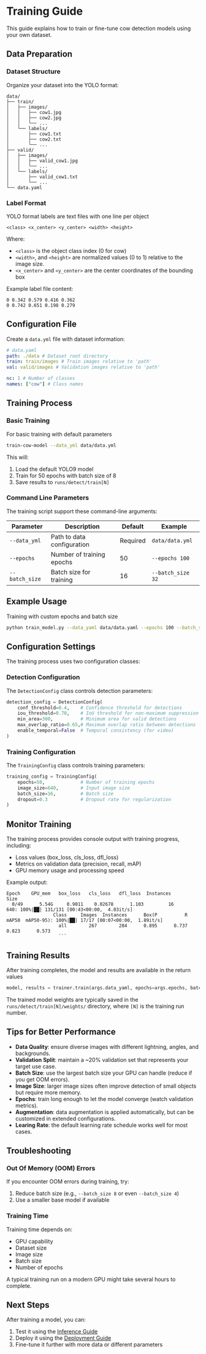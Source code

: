 # Training Guide

This guide explains how to train or fine-tune cow detection models using your own dataset.

## Data Preparation

### Dataset Structure

Organize your dataset into the YOLO format:

```plaintext
data/
├── train/
│   ├── images/
│   │   ├── cow1.jpg
│   │   ├── cow2.jpg
│   │   └── ...
│   └── labels/
│       ├── cow1.txt
│       ├── cow2.txt
│       └── ...
├── valid/
│   ├── images/
│   │   ├── valid_cow1.jpg
│   │   └── ...
│   └── labels/
│       ├── valid_cow1.txt
│       └── ...
└── data.yaml
```

### Label Format

YOLO format labels are text files with one line per object

```plaintext
<class> <x_center> <y_center> <width> <height>
```

Where:

- `<class>` is the object class index (0 for cow)
- `<width>`, and `<height>` are normalized values (0 to 1) relative to the image size.
- `<x_center>` and `<y_center>` are the center coordinates of the bounding box

Example label file content:

```plaintext
0 0.342 0.579 0.416 0.362
0 0.742 0.651 0.198 0.279
```

## Configuration File

Create a `data.yml` file with dataset information:

```yaml
# data.yaml
path: ./data # Dataset root directory
train: train/images # Train images relative to 'path'
val: valid/images # Validation images relative to 'path'

nc: 1 # Number of classes
names: ["cow"] # Class names
```

## Training Process

### Basic Training

For basic training with default parameters

```bash
train-cow-model --data_yml data/data.yml
```

This will:

1. Load the default YOLO9 model
2. Train for 50 epochs with batch size of 8
3. Save results to `runs/detect/train[N]`

### Command Line Parameters

The training script support these command-line arguments:

| Parameter      | Description                | Default  | Example           |
| -------------- | -------------------------- | -------- | ----------------- |
| `--data_yml`   | Path to data configuration | Required | `data/data.yml`   |
| `--epochs`     | Number of training epochs  | 50       | `--epochs 100`    |
| `--batch_size` | Batch size for training    | 16       | `--batch_size 32` |

## Example Usage

Training with custom epochs and batch size

```bash
python train_model.py --data_yaml data/data.yaml --epochs 100 --batch_size 8
```

## Configuration Settings

The training process uses two configuration classes:

### Detection Configuration

The `DetectionConfig` class controls detection parameters:

```python
detection_config = DetectionConfig(
    conf_threshold=0.4,    # Confidence threshold for detections
    iou_threshold=0.70,    # IoU threshold for non-maximum suppression
    min_area=300,          # Minimum area for valid detections
    max_overlap_ratio=0.65,# Maximum overlap ratio between detections
    enable_temporal=False  # Temporal consistency (for video)
)
```

### Training Configuration

The `TrainingConfig` class controls training parameters:

```python
training_config = TrainingConfig(
    epochs=50,             # Number of training epochs
    image_size=640,        # Input image size
    batch_size=16,         # Batch size
    dropout=0.3            # Dropout rate for regularization
)
```

## Monitor Training

The training process provides console output with training progress, including:

- Loss values (box_loss, cls_loss, dfl_loss)
- Metrics on validation data (precision, recall, mAP)
- GPU memory usage and processing speed

Example output:

````plaintext
Epoch    GPU_mem   box_loss   cls_loss   dfl_loss  Instances       Size
  0/49      5.54G     0.9011    0.02678      1.103         16        640: 100%|██| 131/131 [00:43<00:00,  4.03it/s]
                 Class     Images  Instances      Box(P          R      mAP50  mAP50-95): 100%|██| 17/17 [00:07<00:00,  1.89it/s]
                   all        267        284      0.895      0.737      0.823      0.573
                   ```
````

## Training Results

After training completes, the model and results are available in the return values

```python
model, results = trainer.train(args.data_yaml, epochs=args.epochs, batch_size=args.batch_size)
```

The trained model weights are typically saved in the `runs/detect/train[N]/weights/` directory, where `[N]` is the training run number.

## Tips for Better Performance

- **Data Quality**: ensure diverse images with different lightning, angles, and backgrounds.
- **Validation Split**: maintain a ~20% validation set that represents your target use case.
- **Batch Size**: use the largest batch size your GPU can handle (reduce if you get OOM errors).
- **Image Size**: larger image sizes often improve detection of small objects but require more memory.
- **Epochs**: train long enough to let the model converge (watch validation metrics).
- **Augmentation**: data augmentation is applied automatically, but can be customized in extended configurations.
- **Learing Rate**: the default learning rate schedule works well for most cases.

## Troubleshooting

### Out Of Memory (OOM) Errors

If you encounter OOM errors during training, try:

1. Reduce batch size (e.g., `--batch_size 8` or even `--batch_size 4`)
2. Use a smaller base model if available

### Training Time

Training time depends on:

- GPU capability
- Dataset size
- Image size
- Batch size
- Number of epochs

A typical training run on a modern GPU might take several hours to complete.

## Next Steps

After training a model, you can:

1. Test it using the [Inference Guide](./inference.md)
2. Deploy it using the [Deployment Guide](./deployment/README.md)
3. Fine-tune it further with more data or different parameters
